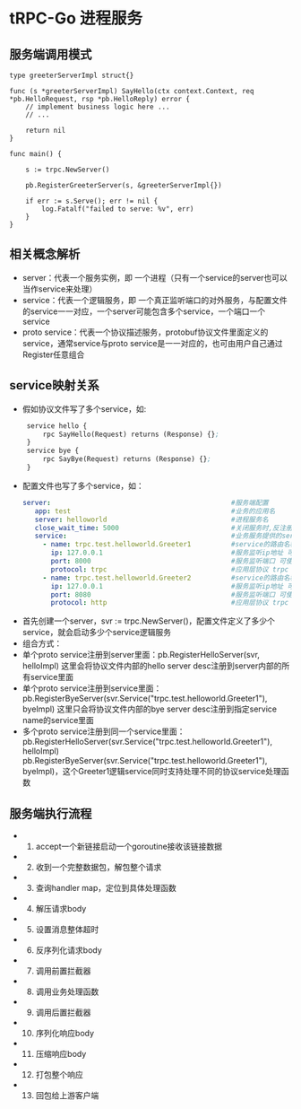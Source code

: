 # tRPC-Go 进程服务

## 服务端调用模式
```golang
type greeterServerImpl struct{}

func (s *greeterServerImpl) SayHello(ctx context.Context, req *pb.HelloRequest, rsp *pb.HelloReply) error {
	// implement business logic here ...
	// ...

	return nil
}

func main() {
	
	s := trpc.NewServer()
	
	pb.RegisterGreeterServer(s, &greeterServerImpl{})
	
	if err := s.Serve(); err != nil {
		log.Fatalf("failed to serve: %v", err)
	}
}
```

## 相关概念解析
 - server：代表一个服务实例，即 一个进程（只有一个service的server也可以当作service来处理）
 - service：代表一个逻辑服务，即 一个真正监听端口的对外服务，与配置文件的service一一对应，一个server可能包含多个service，一个端口一个service
 - proto service：代表一个协议描述服务，protobuf协议文件里面定义的service，通常service与proto service是一一对应的，也可由用户自己通过Register任意组合

## service映射关系

 - 假如协议文件写了多个service，如:
   ```pb
    service hello {
        rpc SayHello(Request) returns (Response) {};
    }
    service bye {
        rpc SayBye(Request) returns (Response) {};
    }
   ```
 - 配置文件也写了多个service，如：
   ```yaml
   server:                                             #服务端配置
      app: test                                        #业务的应用名
      server: helloworld                               #进程服务名
      close_wait_time: 5000                            #关闭服务时,反注册后到真正停止服务之间的等待时间,来支持无损更新,单位ms
      service:                                         #业务服务提供的service，可以有多个
        - name: trpc.test.helloworld.Greeter1          #service的路由名称
          ip: 127.0.0.1                                #服务监听ip地址 可使用占位符 ${ip},ip和nic二选一，优先ip
          port: 8000                                   #服务监听端口 可使用占位符 ${port}
          protocol: trpc                               #应用层协议 trpc http
        - name: trpc.test.helloworld.Greeter2          #service的路由名称
          ip: 127.0.0.1                                #服务监听ip地址 可使用占位符 ${ip},ip和nic二选一，优先ip
          port: 8080                                   #服务监听端口 可使用占位符 ${port}
          protocol: http                               #应用层协议 trpc http
   ```
 - 首先创建一个server，svr := trpc.NewServer()，配置文件定义了多少个service，就会启动多少个service逻辑服务
 - 组合方式：
  - 单个proto service注册到server里面：pb.RegisterHelloServer(svr, helloImpl) 这里会将协议文件内部的hello server desc注册到server内部的所有service里面
  - 单个proto service注册到service里面：pb.RegisterByeServer(svr.Service("trpc.test.helloworld.Greeter1"), byeImpl) 这里只会将协议文件内部的bye server desc注册到指定service name的service里面
  - 多个proto service注册到同一个service里面：pb.RegisterHelloServer(svr.Service("trpc.test.helloworld.Greeter1"), helloImpl) pb.RegisterByeServer(svr.Service("trpc.test.helloworld.Greeter1"), byeImpl)，这个Greeter1逻辑service同时支持处理不同的协议service处理函数

## 服务端执行流程
- 1. accept一个新链接启动一个goroutine接收该链接数据
- 2. 收到一个完整数据包，解包整个请求
- 3. 查询handler map，定位到具体处理函数
- 4. 解压请求body
- 5. 设置消息整体超时
- 6. 反序列化请求body
- 7. 调用前置拦截器
- 8. 调用业务处理函数
- 9. 调用后置拦截器
- 10. 序列化响应body
- 11. 压缩响应body
- 12. 打包整个响应
- 13. 回包给上游客户端
